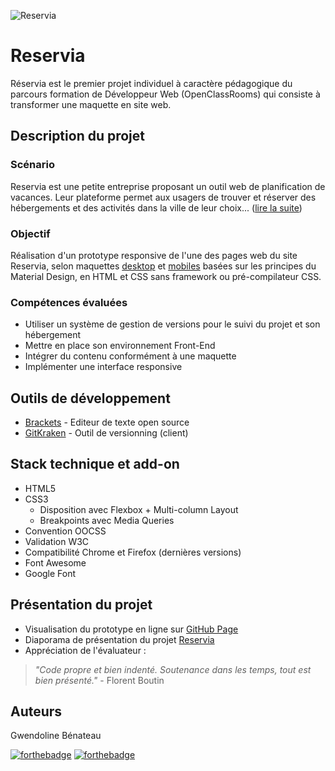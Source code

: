 ![Reservia](https://github.com/GwendolineB/Reservia/blob/master/doc/Pr%C3%A9sentation%20projet%202.jpg)


# Reservia
Réservia est le premier projet individuel à caractère pédagogique du parcours formation de Développeur Web (OpenClassRooms) qui consiste à transformer une maquette en site web.


## Description du projet
### Scénario
Reservia est une petite entreprise proposant un outil web de planification de vacances. Leur plateforme permet aux usagers de trouver et réserver des hébergements et des activités dans la ville de leur choix... ([lire la suite](https://github.com/GwendolineB/GwendolineBenateau_2_23122020/blob/master/doc/DW_Projet1_OpenClassrooms.pdf))

### Objectif
Réalisation d'un prototype responsive de l'une des pages web du site Reservia, selon maquettes [desktop](https://github.com/GwendolineB/GwendolineBenateau_2_23122020/blob/master/doc/maquettes_desktop.png) et [mobiles](https://github.com/GwendolineB/GwendolineBenateau_2_23122020/blob/master/doc/maquette_iphone8.png) basées sur les principes du Material Design, en HTML et CSS sans framework ou pré-compilateur CSS.

### Compétences évaluées
- Utiliser un système de gestion de versions pour le suivi du projet et son hébergement
- Mettre en place son environnement Front-End
- Intégrer du contenu conformément à une maquette
- Implémenter une interface responsive


## Outils de développement
- [Brackets](https://brackets.io/) - Editeur de texte open source
- [GitKraken](https://www.gitkraken.com/) - Outil de versionning (client)

## Stack technique et add-on
- HTML5
- CSS3
    - Disposition avec Flexbox + Multi-column Layout
    - Breakpoints avec Media Queries
- Convention OOCSS
- Validation W3C
- Compatibilité Chrome et Firefox (dernières versions)
- Font Awesome 
- Google Font

## Présentation du projet
- Visualisation du prototype en ligne sur [GitHub Page](https://gwendolineb.github.io/Reservia/)
- Diaporama de présentation du projet [Reservia](https://www.canva.com/design/DAEUuQVDajs/yBXliDr-x9TNP3d36TNQZw/view?utm_content=DAEUuQVDajs&utm_campaign=designshare&utm_medium=link&utm_source=viewer)
- Appréciation de l'évaluateur : 
> *"Code propre et bien indenté. Soutenance dans les temps, tout est bien présenté."* - Florent Boutin

## Auteurs
Gwendoline Bénateau

[![forthebadge](https://img.shields.io/badge/Instagram-E4405F?style=for-the-badge&logo=instagram&logoColor=white)](https://www.instagram.com/cswag.fr/) [![forthebadge](https://img.shields.io/badge/LinkedIn-0077B5?style=for-the-badge&logo=linkedin&logoColor=white)](https://www.linkedin.com/in/gwendoline-cswagu/)
